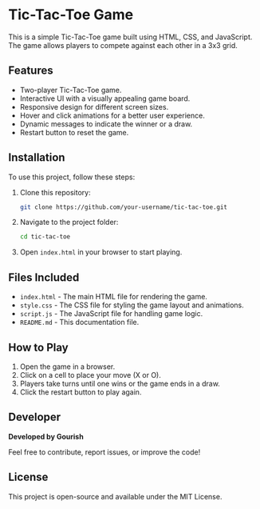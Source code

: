 # Tic-Tac-Toe Game

This is a simple Tic-Tac-Toe game built using HTML, CSS, and JavaScript. The game allows players to compete against each other in a 3x3 grid.

## Features
- Two-player Tic-Tac-Toe game.
- Interactive UI with a visually appealing game board.
- Responsive design for different screen sizes.
- Hover and click animations for a better user experience.
- Dynamic messages to indicate the winner or a draw.
- Restart button to reset the game.

## Installation
To use this project, follow these steps:

1. Clone this repository:
   ```sh
   git clone https://github.com/your-username/tic-tac-toe.git
   ```
2. Navigate to the project folder:
   ```sh
   cd tic-tac-toe
   ```
3. Open `index.html` in your browser to start playing.

## Files Included
- `index.html` - The main HTML file for rendering the game.
- `style.css` - The CSS file for styling the game layout and animations.
- `script.js` - The JavaScript file for handling game logic.
- `README.md` - This documentation file.

## How to Play
1. Open the game in a browser.
2. Click on a cell to place your move (X or O).
3. Players take turns until one wins or the game ends in a draw.
4. Click the restart button to play again.

## Developer
**Developed by Gourish**

Feel free to contribute, report issues, or improve the code!

## License
This project is open-source and available under the MIT License.

